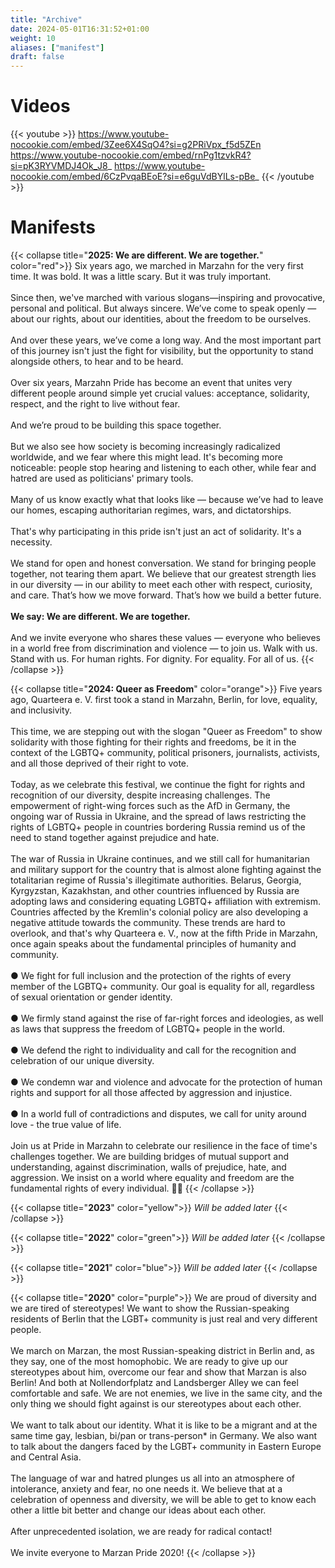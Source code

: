```yaml
---
title: "Archive"
date: 2024-05-01T16:31:52+01:00
weight: 10
aliases: ["manifest"]
draft: false
---
```


# Videos

{{< youtube >}}
https://www.youtube-nocookie.com/embed/3Zee6X4SqO4?si=g2PRiVpx_f5d5ZEn
https://www.youtube-nocookie.com/embed/rnPg1tzvkR4?si=pK3RYVMDJ4Ok_J8_
https://www.youtube-nocookie.com/embed/6CzPvqaBEoE?si=e6guVdBYlLs-pBe_
{{< /youtube >}}

# Manifests

{{< collapse title="**2025: We are different. We are together.**" color="red">}}
Six years ago, we marched in Marzahn for the very first time. It was bold. It was a little scary.
But it was truly important. \
 \
Since then, we've marched with various slogans—inspiring and provocative, personal and political. But always sincere.
We’ve come to speak openly — about our rights, about our identities, about the freedom to be ourselves. \
 \
And over these years, we’ve come a long way. And the most important part of this journey isn't just the fight
for visibility, but the opportunity to stand alongside others, to hear and to be heard. \
 \
Over six years, Marzahn Pride has become an event that unites very different people around simple yet crucial values:
acceptance, solidarity, respect, and the right to live without fear. \
 \
And we’re proud to be building this space together. \
 \
But we also see how society is becoming increasingly radicalized worldwide, and we fear where this might lead.
It's becoming more noticeable: people stop hearing and listening to each other, while fear and hatred
are used as politicians' primary tools. \
 \
Many of us know exactly what that looks like — because we’ve had to leave our homes, escaping authoritarian regimes,
wars, and dictatorships. \
 \
That's why participating in this pride isn't just an act of solidarity. It's a necessity. \
 \
We stand for open and honest conversation. We stand for bringing people together, not tearing them apart. We believe
that our greatest strength lies in our diversity — in our ability to meet each other with respect, curiosity, and care.
That’s how we move forward. That’s how we build a better future. \
 \
**We say: We are different. We are together.** \
 \
And we invite everyone who shares these values — everyone who believes in a world free from discrimination and violence
— to join us. Walk with us. Stand with us. For human rights. For dignity. For equality. For all of us.
{{< /collapse >}}

{{< collapse title="**2024: Queer as Freedom**" color="orange">}}
Five years ago, Quarteera e. V. first took a stand in Marzahn, Berlin, for love, equality, and inclusivity. \
 \
This time, we are stepping out with the slogan "Queer as Freedom" to show solidarity with those fighting for their
rights and freedoms, be it in the context of the LGBTQ+ community, political prisoners, journalists, activists, and
all those deprived of their right to vote. \
 \
Today, as we celebrate this festival, we continue the fight for rights and recognition of our diversity, despite
increasing challenges. The empowerment of right-wing forces such as the AfD in Germany, the ongoing war of Russia
in Ukraine, and the spread of laws restricting the rights of LGBTQ+ people in countries bordering Russia remind us
of the need to stand together against prejudice and hate. \
 \
The war of Russia in Ukraine continues, and we still call for humanitarian and military support for the country that is
almost alone fighting against the totalitarian regime of Russia's illegitimate authorities. Belarus, Georgia, Kyrgyzstan,
Kazakhstan, and other countries influenced by Russia are adopting laws and considering equating LGBTQ+ affiliation with
extremism. Countries affected by the Kremlin's colonial policy are also developing a negative attitude towards the community.
These trends are hard to overlook, and that's why Quarteera e. V., now at the fifth Pride in Marzahn, once again speaks
about the fundamental principles of humanity and community. \
 \
● We fight for full inclusion and the protection of the rights of every member of the LGBTQ+ community. Our goal is equality
for all, regardless of sexual orientation or gender identity. \
 \
● We firmly stand against the rise of far-right forces and ideologies, as well as laws that suppress the freedom of LGBTQ+
people in the world. \
 \
● We defend the right to individuality and call for the recognition and celebration of our unique diversity. \
 \
● We condemn war and violence and advocate for the protection of human rights and support for all those affected
by aggression and injustice. \
 \
● In a world full of contradictions and disputes, we call for unity around love - the true value of life. \
 \
Join us at Pride in Marzahn to celebrate our resilience in the face of time's challenges together. We are building
bridges of mutual support and understanding, against discrimination, walls of prejudice, hate, and aggression.
We insist on a world where equality and freedom are the fundamental rights of every individual. 🏳️‍🌈
{{< /collapse >}}

{{< collapse title="**2023**" color="yellow">}}
*Will be added later*
{{< /collapse >}}

{{< collapse title="**2022**" color="green">}}
*Will be added later*
{{< /collapse >}}

{{< collapse title="**2021**" color="blue">}}
*Will be added later*
{{< /collapse >}}

{{< collapse title="**2020**" color="purple">}}
We are proud of diversity and we are tired of stereotypes! We want to show the Russian-speaking residents of Berlin
that the LGBT+ community is just real and very different people. \
 \
We march on Marzan, the most Russian-speaking district in Berlin and, as they say, one of the most homophobic. We are
ready to give up our stereotypes about him, overcome our fear and show that Marzan is also Berlin! And both
at Nollendorfplatz and Landsberger Alley we can feel comfortable and safe. We are not enemies, we live in the same city,
and the only thing we should fight against is our stereotypes about each other. \
 \
We want to talk about our identity. What it is like to be a migrant and at the same time gay, lesbian, bi/pan or
trans-person* in Germany. We also want to talk about the dangers faced by the LGBT+ community in Eastern Europe
and Central Asia. \
 \
The language of war and hatred plunges us all into an atmosphere of intolerance, anxiety and fear, no one needs it.
We believe that at a celebration of openness and diversity, we will be able to get to know each other a little bit better
and change our ideas about each other. \
 \
After unprecedented isolation, we are ready for radical contact! \
 \
We invite everyone to Marzan Pride 2020!
{{< /collapse >}}